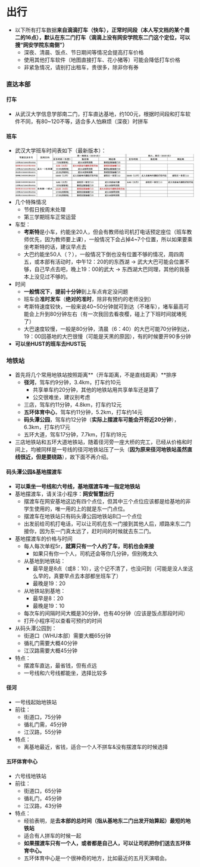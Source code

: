 # 出行

- 以下所有打车数据**来自滴滴打车（快车），正常时间段（本人写文档的某个周二的16点），默认在东二门打车（滴滴上没有网安学院东二门这个定位，可以搜“网安学院东南侧”）**
  - 深夜、清晨、饭点、节日期间等情况会提高打车价格
  - 使用其他打车软件（地图直接打车、花小猪等）可能会降低打车价格
  - 非紧急情况，请别打出租车，贵很多，除非你有券


### 直达本部

#### 打车

- 从武汉大学信息学部南二门，打车直达基地，约100元，根据时间段和打车软件不同，有80~120不等，适合多人怕麻烦（深夜）时拼车


#### 班车

- 武汉大学班车时间表如下（最新版本）：
  ![1](Photos/6.png)
- 几个特殊情况
  - 节假日按周末处理
  - 第三学期班车正常运营
- 车型：
  - **考斯特**是小车，约能坐20人，但会有教师给司机打电话预定座位（班车教师优先，因为教师要上课），一般情况下会占掉4~7个位置，所以如果要乘坐考斯特的话，建议早点去
  - 大巴约能坐50人（？），一般情况下倒也没有位置不够的情况，周四周五，或本部有活动时，中午12：20的的东西湖 → 武大大巴可能会位置不够，自己早点去吧，晚上19：00的武大 → 东西湖大巴同理，其他的我基本上没见过不够的。
- 时间
  - **一般情况下**，**提前十分钟**到上车点肯定没问题
  - 班车会**准时发车**（**绝对的准时**，除非有预约的老师没到）
  - 考斯特速度较快，一般来说40~50分钟就可到达（不堵车），堵车最高可能会上升到80分钟左右（有一次我回去看夜樱，碰上了下班时间就堵死了）
  - 大巴速度较慢，一般是80分钟，清晨（6：40）的大巴可能70分钟到达，19：00回基地的大巴很慢（可能是天黑的原因），有的时候要开90多分钟
- **可以坐HUST的班车去HUST玩**


### 地铁站

- 首先将几个常用地铁站按照距离**（开车距离，不是直线距离）**排序
  - **径河**，驾车约9分钟，3.4km，打车约10元
    - 共享单车约20分钟，其他的地铁站用共享单车还是算了
    - 公交很难坐，建议别考虑
  - 三店，驾车约11分钟，4.8km，打车约12元
  - **五环体育中心**，驾车约11分钟，5.2km，打车约14元
  - **码头潭公园**，驾车约12分钟（**实际上摆渡车可能会开将近20分钟**），6.3km，打车约17元
  - 五环大道，驾车17分钟，7.7km，打车约18元
- 三店地铁站和五环大道地铁站，随着径河旁一座大桥的完工，已经从价格和时间上，均被同样是一号线的径河地铁站压了一头（**因为原来径河地铁站虽然直线很近，但是要绕路**），故下面不再介绍。


#### 码头潭公园&基地摆渡车

- **可以乘坐一号线和六号线，基地摆渡车唯一指定地铁站**
- 基地摆渡车，请关注小程序：**网安智慧出行**
  - 摆渡车在网安基地这边有四个点位，但其中三个点位应该都是给基地的非学生使用的，唯一用的上的就是东一门点位。
  - 摆渡车在地铁站只有码头谭公园地铁站B口一个点位
  - 出发前给司机打电话，可以让司机在东一门接到其他人后，顺路来东二门接你，因为东一门真太远了，赶时间的时候就去东二门。
- 基地摆渡车的价格与时间
  - 每人每次单程5r，**就算只有一个人约了车，司机也会来接**
    - 如果只有你一个人，司机还会等你几分钟，但别晚太久
  - 从基地到地铁站：
    - 最早是是8点（或8：10），这个记不清了，也没问到（可能是没人坐这么早的，真要早点去本部都坐班车了）
    - 最晚是19：20
  - 从地铁站到基地：
    - 最早是8：20
    - 最晚是19：10
  - 每次车的间隔时间大概是30分钟，也有40分钟（应该是饭点那段时间）
  - 打开小程序可以查看可预约的时间
- 从码头潭公园到：
  - 街道口（WHU本部）需要大概65分钟
  - 循礼门需要大概40分钟
  - 江汉路需要大概45分钟
- 特点：
  - 摆渡车直达，最省钱，但有点远
  - 一号线和六号线都能坐，选择比较多


#### 径河

- 一号线起始地铁站
- 前往：
  - 街道口，75分钟	
  - 循礼门需，45分钟
  - 江汉路，55分钟
- 特点：
  - 离基地最近，省钱，适合一个人不拼车&没有摆渡车的时候选择


#### 五环体育中心

- 六号线地铁站
- 前往：
  - 街道口，65分钟
  - 循礼门，45分钟
  - 江汉路，43分钟
- 特点：
  - 经验表明，是**去本部的总时间（指从基地东二门出发开始算起）最短的地铁站**
  - 适合有人拼车的时候一起
  - **如果摆渡车只有一个人，或者都是自己人，可以让司机把你们送去五环体育中心。**
  - 五环体育中心是一个很神奇的地方，比如最近的五月天演唱会。
